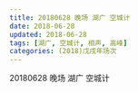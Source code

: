 ```yaml
---
title: 20180628 晚场 湖广 空城计
date: 2018-06-28
updated: 2018-06-28
tags: [湖广, 空城计, 相声, 高峰]
categories: (2018)戊戌年场次 
---
```

20180628 晚场 湖广 空城计
